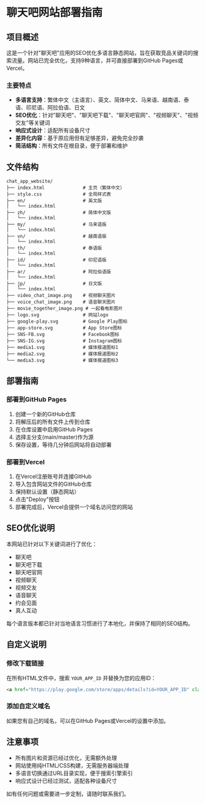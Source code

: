 # 聊天吧网站部署指南

## 项目概述

这是一个针对"聊天吧"应用的SEO优化多语言静态网站，旨在获取竞品关键词的搜索流量。网站已完全优化，支持9种语言，并可直接部署到GitHub Pages或Vercel。

### 主要特点

- **多语言支持**：繁体中文（主语言）、英文、简体中文、马来语、越南语、泰语、印尼语、阿拉伯语、日文
- **SEO优化**：针对"聊天吧"、"聊天吧下载"、"聊天吧官网"、"视频聊天"、"视频交友"等关键词
- **响应式设计**：适配所有设备尺寸
- **差异化内容**：基于原应用但有足够差异，避免完全抄袭
- **简洁结构**：所有文件在根目录，便于部署和维护

## 文件结构

```
chat_app_website/
├── index.html              # 主页（繁体中文）
├── style.css               # 全局样式表
├── en/                     # 英文版
│   └── index.html
├── zh/                     # 简体中文版
│   └── index.html
├── my/                     # 马来语版
│   └── index.html
├── vn/                     # 越南语版
│   └── index.html
├── th/                     # 泰语版
│   └── index.html
├── id/                     # 印尼语版
│   └── index.html
├── ar/                     # 阿拉伯语版
│   └── index.html
├── jp/                     # 日文版
│   └── index.html
├── video_chat_image.png    # 视频聊天图片
├── voice_chat_image.png    # 语音聊天图片
├── movie_together_image.png # 一起看电影图片
├── logo.svg                # 网站logo
├── google-play.svg         # Google Play图标
├── app-store.svg           # App Store图标
├── SNS-FB.svg              # Facebook图标
├── SNS-IG.svg              # Instagram图标
├── media1.svg              # 媒体报道图标1
├── media2.svg              # 媒体报道图标2
└── media3.svg              # 媒体报道图标3
```

## 部署指南

### 部署到GitHub Pages

1. 创建一个新的GitHub仓库
2. 将解压后的所有文件上传到仓库
3. 在仓库设置中启用GitHub Pages
4. 选择主分支(main/master)作为源
5. 保存设置，等待几分钟后网站将自动部署

### 部署到Vercel

1. 在Vercel注册账号并连接GitHub
2. 导入包含网站文件的GitHub仓库
3. 保持默认设置（静态网站）
4. 点击"Deploy"按钮
5. 部署完成后，Vercel会提供一个域名访问您的网站

## SEO优化说明

本网站已针对以下关键词进行了优化：

- 聊天吧
- 聊天吧下载
- 聊天吧官网
- 视频聊天
- 视频交友
- 语音聊天
- 约会见面
- 真人互动

每个语言版本都已针对当地语言习惯进行了本地化，并保持了相同的SEO结构。

## 自定义说明

### 修改下载链接

在所有HTML文件中，搜索 `YOUR_APP_ID` 并替换为您的应用ID：

```html
<a href="https://play.google.com/store/apps/details?id=YOUR_APP_ID" class="download-btn">
```

### 添加自定义域名

如果您有自己的域名，可以在GitHub Pages或Vercel的设置中添加。

## 注意事项

- 所有图片和资源已经过优化，无需额外处理
- 网站使用纯HTML/CSS构建，无需服务器端处理
- 多语言切换通过URL目录实现，便于搜索引擎索引
- 响应式设计已经过测试，适配各种设备尺寸

如有任何问题或需要进一步定制，请随时联系我们。
